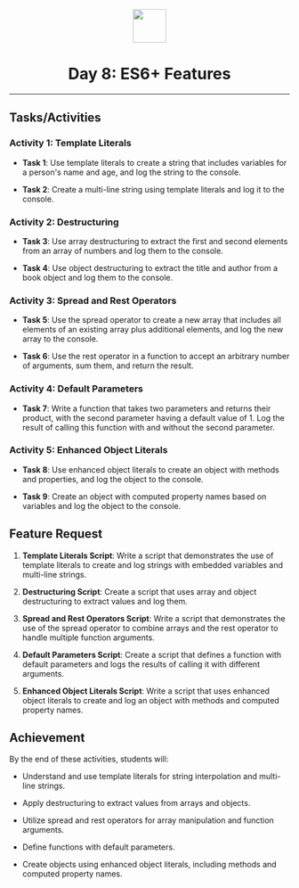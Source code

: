<div align="center">
  <img height="60" src="https://img.icons8.com/color/344/javascript.png">
  <h1>Day 8: ES6+ Features</h1>
</div>

---

## Tasks/Activities

### Activity 1: Template Literals

- **Task 1**: Use template literals to create a string that includes variables for a person's name and age, and log the string to the console.

- **Task 2**: Create a multi-line string using template literals and log it to the console.

### Activity 2: Destructuring

- **Task 3**: Use array destructuring to extract the first and second elements from an array of numbers and log them to the console.

- **Task 4**: Use object destructuring to extract the title and author from a book object and log them to the console.

### Activity 3: Spread and Rest Operators

- **Task 5**: Use the spread operator to create a new array that includes all elements of an existing array plus additional elements, and log the new array to the console.

- **Task 6**: Use the rest operator in a function to accept an arbitrary number of arguments, sum them, and return the result.

### Activity 4: Default Parameters

- **Task 7**: Write a function that takes two parameters and returns their product, with the second parameter having a default value of 1. Log the result of calling this function with and without the second parameter.

### Activity 5: Enhanced Object Literals

- **Task 8**: Use enhanced object literals to create an object with methods and properties, and log the object to the console.

- **Task 9**: Create an object with computed property names based on variables and log the object to the console.

## Feature Request

1. **Template Literals Script**: Write a script that demonstrates the use of template literals to create and log strings with embedded variables and multi-line strings.

2. **Destructuring Script**: Create a script that uses array and object destructuring to extract values and log them.

3. **Spread and Rest Operators Script**: Write a script that demonstrates the use of the spread operator to combine arrays and the rest operator to handle multiple function arguments.

4. **Default Parameters Script**: Create a script that defines a function with default parameters and logs the results of calling it with different arguments.

5. **Enhanced Object Literals Script**: Write a script that uses enhanced object literals to create and log an object with methods and computed property names.

## Achievement

By the end of these activities, students will:

- Understand and use template literals for string interpolation and multi-line strings.

- Apply destructuring to extract values from arrays and objects.

- Utilize spread and rest operators for array manipulation and function arguments.

- Define functions with default parameters.

- Create objects using enhanced object literals, including methods and computed property names.